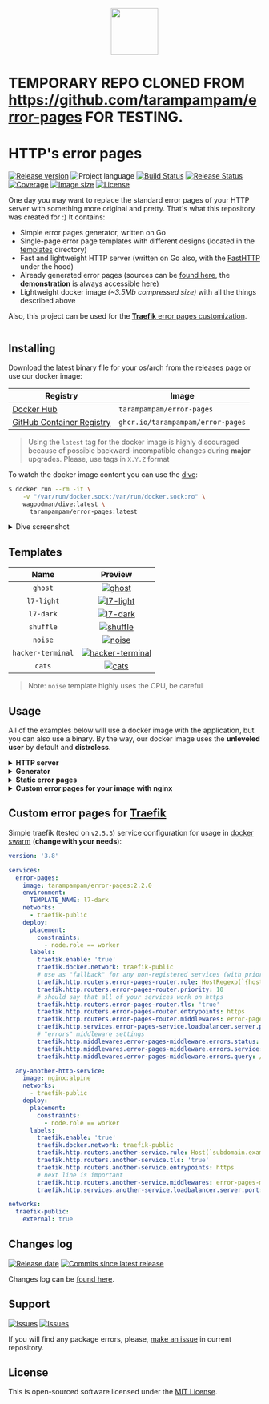 <p align="center">
  <img src="https://hsto.org/webt/rm/9y/ww/rm9ywwx3gjv9agwkcmllhsuyo7k.png" width="94" alt="" />
</p>

# TEMPORARY REPO CLONED FROM https://github.com/tarampampam/error-pages FOR TESTING.

# HTTP's error pages

[![Release version][badge_release_version]][link_releases]
![Project language][badge_language]
[![Build Status][badge_build]][link_build]
[![Release Status][badge_release]][link_build]
[![Coverage][badge_coverage]][link_coverage]
[![Image size][badge_size_latest]][link_docker_hub]
[![License][badge_license]][link_license]

One day you may want to replace the standard error pages of your HTTP server with something more original and pretty. That's what this repository was created for :) It contains:

- Simple error pages generator, written on Go
- Single-page error page templates with different designs (located in the [templates](templates) directory)
- Fast and lightweight HTTP server (written on Go also, with the [FastHTTP][fasthttp] under the hood)
- Already generated error pages (sources can be [found here][preview-sources], the **demonstration** is always accessible [here][preview-demo])
- Lightweight docker image _(~3.5Mb compressed size)_ with all the things described above

Also, this project can be used for the [**Traefik** error pages customization](https://doc.traefik.io/traefik/middlewares/http/errorpages/).

<p align="center">
  <img src="https://hsto.org/webt/bc/bt/9i/bcbt9i3jyvozequr1e4maz7i2q8.png" alt="" />
</p>

## Installing

Download the latest binary file for your os/arch from the [releases page][link_releases] or use our docker image:

Registry                               | Image
-------------------------------------- | -----
[Docker Hub][link_docker_hub]          | `tarampampam/error-pages`
[GitHub Container Registry][link_ghcr] | `ghcr.io/tarampampam/error-pages`

> Using the `latest` tag for the docker image is highly discouraged because of possible backward-incompatible changes during **major** upgrades. Please, use tags in `X.Y.Z` format

To watch the docker image content you can use the [dive](https://github.com/wagoodman/dive):

```bash
$ docker run --rm -it \
    -v "/var/run/docker.sock:/var/run/docker.sock:ro" \
    wagoodman/dive:latest \
      tarampampam/error-pages:latest
```

<details>
  <summary>Dive screenshot</summary>

<p align="center">
  <img src="https://hsto.org/webt/mi/ak/uf/miakufsh2ibxtsa1nomfhyqombi.png" alt="" />
</p>
</details>

## Templates

Name              | Preview
:---------------: | :-----:
`ghost`           | [![ghost](https://hsto.org/webt/oj/cl/4k/ojcl4ko_cvusy5xuki6efffzsyo.gif)](https://tarampampam.github.io/error-pages/ghost/404.html)
`l7-light`        | [![l7-light](https://hsto.org/webt/xc/iq/vt/xciqvty-aoj-rchfarsjhutpjny.png)](https://tarampampam.github.io/error-pages/l7-light/404.html)
`l7-dark`         | [![l7-dark](https://hsto.org/webt/s1/ih/yr/s1ihyrqs_y-sgraoimfhk6ypney.png)](https://tarampampam.github.io/error-pages/l7-dark/404.html)
`shuffle`         | [![shuffle](https://hsto.org/webt/7w/rk/3m/7wrk3mrzz3y8qfqwovmuvacu-bs.gif)](https://tarampampam.github.io/error-pages/shuffle/404.html)
`noise`           | [![noise](https://hsto.org/webt/42/oq/8y/42oq8yok_i-arrafjt6hds_7ahy.gif)](https://tarampampam.github.io/error-pages/noise/404.html)
`hacker-terminal` | [![hacker-terminal](https://hsto.org/webt/5s/l0/p1/5sl0p1_ud_nalzjzsj5slz6dfda.gif)](https://tarampampam.github.io/error-pages/hacker-terminal/404.html)
`cats`            | [![cats](https://hsto.org/webt/_g/y-/ke/_gy-keqinz-3867jbw36v37-iwe.jpeg)](https://tarampampam.github.io/error-pages/cats/404.html)

> Note: `noise` template highly uses the CPU, be careful

## Usage

All of the examples below will use a docker image with the application, but you can also use a binary. By the way, our docker image uses the **unleveled user** by default and **distroless**.

<details>
  <summary><strong>HTTP server</strong></summary>

As mentioned above - our application can be run as an HTTP server. It only needs to specify the path to the configuration file (it does not need statically generated error pages). The server uses [FastHTTP][fasthttp] and stores all necessary data in memory - so it does not use the file system and very fast. Oh yes, the image with the app also contains a configured **healthcheck** and **logs in JSON** format :)

For the HTTP server running execute in your terminal:

```bash
$ docker run --rm \
    -p "8080:8080/tcp" \
    -e "TEMPLATE_NAME=random" \
    tarampampam/error-pages
```

And open [`http://127.0.0.1:8080/404.html`](http://127.0.0.1:8080/404.html) in your favorite browser. Error pages are accessible by the following URLs: `http://127.0.0.1:8080/{page_code}.html`.

Environment variable `TEMPLATE_NAME` should be used for the theme switching (supported templates are described below).

> **Cheat**: you can use `random` (to use the randomized theme on server start) or `i-said-random` (to use the randomized template on **each request**)

To see the help run the following command:

```bash
$ docker run --rm tarampampam/error-pages serve --help
```
</details>

<details>
  <summary><strong>Generator</strong></summary>

Create a config file (`error-pages.yml`) with the following content:

```yaml
templates:
  - path: ./foo.html # Template name "foo" (same as file name),
                     # content located in the file "foo.html"
  - name: bar # Template name "bar", its content is described below:
    content: "Error {{ code }}: {{ message }} ({{ description }})"

pages:
  400:
    message: Bad Request
    description: The server did not understand the request

  401:
    message: Unauthorized
    description: The requested page needs a username and a password
```

Template file `foo.html`:

```html
<html>
<title>{{ code }}</title>
<body>
    <h1>{{ message }}: {{ description }}</h1>
</body>
</html>
```

And run the generator:

```bash
$ docker run --rm \
    -v "$(pwd):/opt:rw" \
    -u "$(id -u):$(id -g)" \
    tarampampam/error-pages build --config-file ./error-pages.yml ./out

$ tree
.
├── error-pages.yml
├── foo.html
└── out
    ├── bar
    │   ├── 400.html
    │   └── 401.html
    └── foo
        ├── 400.html
        └── 401.html

3 directories, 6 files

$ cat ./out/foo/400.html
<html>
<title>400</title>
<body>
    <h1>Bad Request: The server did not understand the request</h1>
</body>
</html>

$ cat ./out/bar/400.html
Error 400: Bad Request (The server did not understand the request)
```

To see the usage help run the following command:

```bash
$ docker run --rm tarampampam/error-pages build --help
```
</details>

<details>
  <summary><strong>Static error pages</strong></summary>

You may want to use the generated error pages somewhere else, and you can simply extract them from the docker image to your local directory for this purpose:

```bash
$ docker create --name error-pages tarampampam/error-pages
$ docker cp error-pages:/opt/html ./out
$ docker rm -f error-pages
$ ls ./out
ghost  hacker-terminal  index.html  l7-dark  l7-light  noise  shuffle
$ tree
.
└── out
    ├── ghost
    │   ├── 400.html
    │   ├── ...
    │   └── 505.html
    ├── hacker-terminal
    │   ├── 400.html
    │   ├── ...
    │   └── 505.html
    ├── index.html
    ├── l7-dark
    │   ├── 400.html
    │   ├── ...
    ...
```

Or inside another docker image:

```dockerfile
FROM alpine:latest

COPY --from=tarampampam/error-pages /opt/html /error-pages

RUN ls -l /error-pages
```

```bash
$ docker build --rm .

...
Step 3/3 : RUN ls -l /error-pages
 ---> Running in 30095dc344a9
total 12
drwxr-xr-x    2 root     root           326 Sep 29 15:44 ghost
drwxr-xr-x    2 root     root           326 Sep 29 15:44 hacker-terminal
-rw-r--r--    1 root     root         11241 Sep 29 15:44 index.html
drwxr-xr-x    2 root     root           326 Sep 29 15:44 l7-dark
drwxr-xr-x    2 root     root           326 Sep 29 15:44 l7-light
drwxr-xr-x    2 root     root           326 Sep 29 15:44 noise
drwxr-xr-x    2 root     root           326 Sep 29 15:44 shuffle
```
</details>

<details>
  <summary><strong>Custom error pages for your image with nginx</strong></summary>

You can build your own docker image with `nginx` and our error pages:

```nginx
# File `nginx.conf`

server {
  listen      80;
  server_name localhost;

  error_page 401 /_error-pages/401.html;
  error_page 403 /_error-pages/403.html;
  error_page 404 /_error-pages/404.html;
  error_page 500 /_error-pages/500.html;
  error_page 502 /_error-pages/502.html;
  error_page 503 /_error-pages/503.html;

  location ^~ /_error-pages/ {
    internal;
    root /usr/share/nginx/errorpages;
  }

  location / {
    root  /usr/share/nginx/html;
    index index.html index.htm;
  }
}
```

```dockerfile
# File `Dockerfile`

FROM nginx:1.23-alpine

COPY --chown=nginx \
     ./nginx.conf /etc/nginx/conf.d/default.conf
COPY --chown=nginx \
     --from=tarampampam/error-pages:2.2.0 \
     /opt/html/ghost /usr/share/nginx/errorpages/_error-pages
```

```shell
$ docker build --tag your-nginx:local -f ./Dockerfile .
```

> More info about `error_page` directive can be [found here](http://nginx.org/en/docs/http/ngx_http_core_module.html#error_page).
</details>

## Custom error pages for [Traefik][link_traefik]

Simple traefik (tested on `v2.5.3`) service configuration for usage in [docker swarm][link_swarm] (**change with your needs**):

```yaml
version: '3.8'

services:
  error-pages:
    image: tarampampam/error-pages:2.2.0
    environment:
      TEMPLATE_NAME: l7-dark
    networks:
      - traefik-public
    deploy:
      placement:
        constraints:
          - node.role == worker
      labels:
        traefik.enable: 'true'
        traefik.docker.network: traefik-public
        # use as "fallback" for any non-registered services (with priority below normal)
        traefik.http.routers.error-pages-router.rule: HostRegexp(`{host:.+}`)
        traefik.http.routers.error-pages-router.priority: 10
        # should say that all of your services work on https
        traefik.http.routers.error-pages-router.tls: 'true'
        traefik.http.routers.error-pages-router.entrypoints: https
        traefik.http.routers.error-pages-router.middlewares: error-pages-middleware@docker
        traefik.http.services.error-pages-service.loadbalancer.server.port: 8080
        # "errors" middleware settings
        traefik.http.middlewares.error-pages-middleware.errors.status: 400-599
        traefik.http.middlewares.error-pages-middleware.errors.service: error-pages-service@docker
        traefik.http.middlewares.error-pages-middleware.errors.query: /{status}.html

  any-another-http-service:
    image: nginx:alpine
    networks:
      - traefik-public
    deploy:
      placement:
        constraints:
          - node.role == worker
      labels:
        traefik.enable: 'true'
        traefik.docker.network: traefik-public
        traefik.http.routers.another-service.rule: Host(`subdomain.example.com`)
        traefik.http.routers.another-service.tls: 'true'
        traefik.http.routers.another-service.entrypoints: https
        # next line is important
        traefik.http.routers.another-service.middlewares: error-pages-middleware@docker
        traefik.http.services.another-service.loadbalancer.server.port: 80

networks:
  traefik-public:
    external: true
```

## Changes log

[![Release date][badge_release_date]][link_releases]
[![Commits since latest release][badge_commits_since_release]][link_commits]

Changes log can be [found here][link_changes_log].

## Support

[![Issues][badge_issues]][link_issues]
[![Issues][badge_pulls]][link_pulls]

If you will find any package errors, please, [make an issue][link_create_issue] in current repository.

## License

This is open-sourced software licensed under the [MIT License][link_license].

[badge_build]:https://img.shields.io/github/workflow/status/tarampampam/error-pages/tests?maxAge=30&label=tests&logo=github
[badge_release]:https://img.shields.io/github/workflow/status/tarampampam/error-pages/release?maxAge=30&label=release&logo=github
[badge_coverage]:https://img.shields.io/codecov/c/github/tarampampam/error-pages/master.svg?maxAge=30
[badge_release_version]:https://img.shields.io/github/release/tarampampam/error-pages.svg?maxAge=30
[badge_size_latest]:https://img.shields.io/docker/image-size/tarampampam/error-pages/latest?maxAge=30
[badge_language]:https://img.shields.io/github/go-mod/go-version/tarampampam/error-pages?longCache=true
[badge_license]:https://img.shields.io/github/license/tarampampam/error-pages.svg?longCache=true
[badge_release_date]:https://img.shields.io/github/release-date/tarampampam/error-pages.svg?maxAge=180
[badge_commits_since_release]:https://img.shields.io/github/commits-since/tarampampam/error-pages/latest.svg?maxAge=45
[badge_issues]:https://img.shields.io/github/issues/tarampampam/error-pages.svg?maxAge=45
[badge_pulls]:https://img.shields.io/github/issues-pr/tarampampam/error-pages.svg?maxAge=45

[link_coverage]:https://codecov.io/gh/tarampampam/error-pages
[link_build]:https://github.com/tarampampam/error-pages/actions
[link_docker_hub]:https://hub.docker.com/r/tarampampam/error-pages
[link_docker_tags]:https://hub.docker.com/r/tarampampam/error-pages/tags
[link_license]:https://github.com/tarampampam/error-pages/blob/master/LICENSE
[link_releases]:https://github.com/tarampampam/error-pages/releases
[link_commits]:https://github.com/tarampampam/error-pages/commits
[link_changes_log]:https://github.com/tarampampam/error-pages/blob/master/CHANGELOG.md
[link_issues]:https://github.com/tarampampam/error-pages/issues
[link_create_issue]:https://github.com/tarampampam/error-pages/issues/new/choose
[link_pulls]:https://github.com/tarampampam/error-pages/pulls
[link_ghcr]:https://github.com/users/tarampampam/packages/container/package/error-pages

[fasthttp]:https://github.com/valyala/fasthttp
[preview-sources]:https://github.com/tarampampam/error-pages/tree/gh-pages
[preview-demo]:https://tarampampam.github.io/error-pages/

[link_nginx]:http://nginx.org/
[link_traefik]:https://docs.traefik.io/
[link_swarm]:https://docs.docker.com/engine/swarm/
[link_gh_pages]:https://tarampampam.github.io/error-pages/
